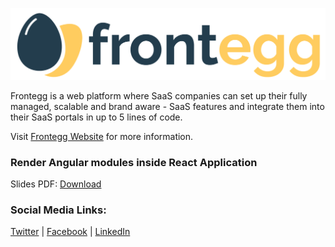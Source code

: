 ![alt text](./frontegg-logo.png)

Frontegg is a web platform where SaaS companies can set up their fully managed, scalable and brand aware - SaaS features
and integrate them into their SaaS portals in up to 5 lines of code.

Visit [Frontegg Website](https://frontegg.com) for more information.


### Render Angular modules inside React Application

Slides PDF: [Download](https://github.com/frontegg-david/angular-inside-react/raw/master/slides.pdf)

### Social Media Links:

[Twitter](https://twitter.com/davidantoon) | [Facebook](https://www.facebook.com/DavidAntoon93) | [LinkedIn](https://www.linkedin.com/in/davidantoon/)
